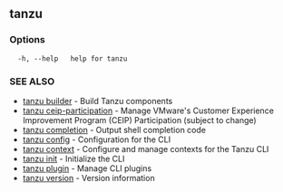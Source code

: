 ## tanzu



### Options

```
  -h, --help   help for tanzu
```

### SEE ALSO

* [tanzu builder](tanzu_builder.md)	 - Build Tanzu components
* [tanzu ceip-participation](tanzu_ceip-participation.md)	 - Manage VMware's Customer Experience Improvement Program (CEIP) Participation (subject to change)
* [tanzu completion](tanzu_completion.md)	 - Output shell completion code
* [tanzu config](tanzu_config.md)	 - Configuration for the CLI
* [tanzu context](tanzu_context.md)	 - Configure and manage contexts for the Tanzu CLI
* [tanzu init](tanzu_init.md)	 - Initialize the CLI
* [tanzu plugin](tanzu_plugin.md)	 - Manage CLI plugins
* [tanzu version](tanzu_version.md)	 - Version information

